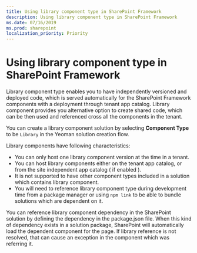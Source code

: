 ```yaml
---
title: Using library component type in SharePoint Framework
description: Using library component type in SharePoint Framework
ms.date: 07/16/2019
ms.prod: sharepoint
localization_priority: Priority
---
```


# Using library component type in SharePoint Framework

Library component type enables you to have independently versioned and deployed code, which is served automatically for the SharePoint Framework components with a deployment through tenant app catalog. Library component provides you alternative option to create shared code, which can be then used and referenced cross all the components in the tenant.

You can create a library component solution by selecting **Component Type** to be `Library` in the Yeoman solution creation flow.

Library components have following characteristics:

* You can only host one library component version at the time in a tenant.
* You can host library components either on the tenant app catalog, or from the site independent app catalog ( if enabled ).
* It is not supported to have other component types included in a solution which contains library component.
* You will need to reference library component type during development time from a package manager or using `npm link` to be able to bundle solutions which are dependent on it.

You can reference library component dependency in the SharePoint solution by defining the dependency in the package.json file. When this kind of dependency exists in a solution package, SharePoint will automatically load the dependent component for the page. If library reference is not resolved, that can cause an exception in the component which was referring it.

